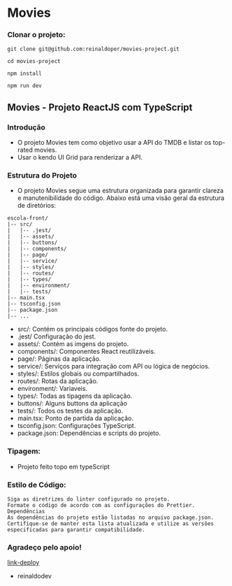 # Movies

### Clonar o projeto:

```shell
git clone git@github.com:reinaldoper/movies-project.git
```
`cd movies-project`

`npm install`

`npm run dev`

## Movies - Projeto ReactJS com TypeScript

### Introdução

- O projeto Movies tem como objetivo usar a API do TMDB e listar os top-rated movies.
- Usar o kendo UI Grid para renderizar a API.

### Estrutura do Projeto 

- O projeto Movies segue uma estrutura organizada para garantir clareza e manutenibilidade do código. Abaixo está uma visão geral da estrutura de diretórios:

```shell
escola-front/
|-- src/
|   |-- .jest/
|   |-- assets/
|   |-- buttons/
|   |-- components/
|   |-- page/
|   |-- service/
|   |-- styles/
|   |-- routes/
|   |-- types/
|   |-- environment/
|   |-- tests/
|-- main.tsx
|-- tsconfig.json
|-- package.json
|-- ...
```

- src/: Contém os principais códigos fonte do projeto.
- .jest/ Configuração do jest.
- assets/: Contém as imgens do projeto.
- components/: Componentes React reutilizáveis.
- page/: Páginas da aplicação.
- service/: Serviços para integração com API ou lógica de negócios.
- styles/: Estilos globais ou compartilhados.
- routes/: Rotas da aplicação.
- environment/: Variaveis.
- types/: Todas as tipagens da aplicação.
- buttons/: Alguns buttons da aplicação
- tests/: Todos os testes da aplicação.
- main.tsx: Ponto de partida da aplicação.
- tsconfig.json: Configurações TypeScript.
- package.json: Dependências e scripts do projeto.


### Tipagem:

- Projeto feito topo em typeScript

### Estilo de Código:

```shell
Siga as diretrizes do linter configurado no projeto.
Formate o código de acordo com as configurações do Prettier.
Dependências
As dependências do projeto estão listadas no arquivo package.json. Certifique-se de manter esta lista atualizada e utilize as versões especificadas para garantir compatibilidade.
```
### Agradeço pelo apoio!

[link-deploy](https://movies-project-gamma.vercel.app/)

- reinaldodev

